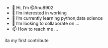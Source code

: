 - 👋 Hi, I’m @Anu8902
- 👀 I’m interested in working
- 🌱 I’m currently learning python,data science 
- 💞️ I’m looking to collaborate on ...
- 📫 How to reach me ...

<!---
Anu8902/Anu8902 is a ✨ special ✨ repository because its `README.md` (this file) appears on your GitHub profile.
You can click the Preview link to take a look at your changes.
--->
ita my first contribute 
